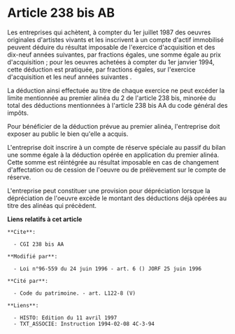 # Article 238 bis AB

Les entreprises qui achètent, à compter du 1er juillet 1987 des oeuvres originales d'artistes vivants et les inscrivent à un
compte d'actif immobilisé peuvent déduire du résultat imposable de l'exercice d'acquisition et des dix-neuf années suivantes,
par fractions égales, une somme égale au prix d'acquisition ; pour les oeuvres achetées à compter du 1er janvier 1994, cette
déduction est pratiquée, par fractions égales, sur l'exercice d'acquisition et les neuf années suivantes .

La déduction ainsi effectuée au titre de chaque exercice ne peut excéder la limite mentionnée au premier alinéa du 2 de
l'article 238 bis, minorée du total des déductions mentionnées à l'article 238 bis AA du code général des impôts.

Pour bénéficier de la déduction prévue au premier alinéa, l'entreprise doit exposer au public le bien qu'elle a acquis.

L'entreprise doit inscrire à un compte de réserve spéciale au passif du bilan une somme égale à la déduction opérée en
application du premier alinéa. Cette somme est réintégrée au résultat imposable en cas de changement d'affectation ou de
cession de l'oeuvre ou de prélèvement sur le compte de réserve.

L'entreprise peut constituer une provision pour dépréciation lorsque la dépréciation de l'oeuvre excède le montant des
déductions déjà opérées au titre des alinéas qui précèdent.

**Liens relatifs à cet article**

	**Cite**:

	  - CGI 238 bis AA

	**Modifié par**:

	  - Loi n°96-559 du 24 juin 1996 - art. 6 () JORF 25 juin 1996

	**Cité par**:

	  - Code du patrimoine. - art. L122-8 (V)

	**Liens**:

	  - HISTO: Edition du 11 avril 1997
	  - TXT_ASSOCIE: Instruction 1994-02-08 4C-3-94
